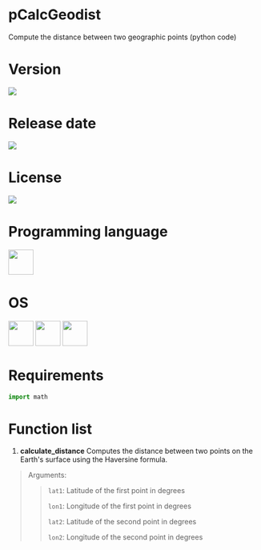 # pCalcGeodist

Compute the distance between two geographic points (python code)

# Version

![](https://img.shields.io/badge/Version%3A-1.0-success)

# Release date

![](https://img.shields.io/badge/Release%20date-May%2C%2030%2C%202023-9cf)

# License

![](https://img.shields.io/github/license/Ileriayo/markdown-badges?style=for-the-badge)

# Programming language

<img src="https://img.icons8.com/?size=512&id=13441&format=png" width="50"/>

# OS

<img src="https://img.icons8.com/?size=512&id=17842&format=png" width="50"/> <img src="https://img.icons8.com/?size=512&id=122959&format=png" width="50"/> <img src="https://img.icons8.com/?size=512&id=108792&format=png" width="50"/>

# Requirements

```python
import math
```

# Function list

1. **calculate_distance** Computes the distance between two points on the Earth's surface using the Haversine formula.

> Arguments:
> 
>> `lat1`: Latitude of the first point in degrees
>> 
>> `lon1`: Longitude of the first point in degrees
>> 
>> `lat2`: Latitude of the second point in degrees
>> 
>> `lon2`: Longitude of the second point in degrees

